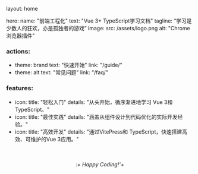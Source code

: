 layout: home

hero:
  name: "前端工程化"
  text: "Vue 3+ TypeScript学习文档"
  tagline: “学习是少数人的狂欢，亦是孤独者的游戏”
  image:
  src: /assets/logo.png
  alt: "Chrome浏览器插件"

### actions:
  - theme: brand
    text: "快速开始"
    link: "/guide/"
  - theme: alt
    text: "常见问题"
    link: "/faq/"

### features:
  - icon:
      title: "轻松入门"
      details: "从头开始，循序渐进地学习 Vue 3和 TypeScript。"
  - icon:
      title: "最佳实践"
      details: "涵盖从组件设计到代码优化的实际开发经验。"
  - icon:
      title: "高效开发"
      details: "通过VitePress和 TypeScript，快速搭建高效、可维护的Vue 3应用。"

<div style="text-align: center; margin-top:50px;">
  <em>:+ Happy Coding!'+</em>
</div>